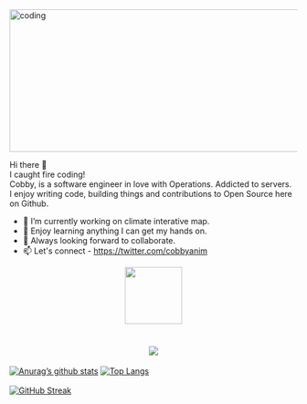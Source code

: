 <img alt="coding" width="784" height="250" src="https://user-images.githubusercontent.com/39762158/227996618-bb580d71-644f-45e9-8cf9-33f2a360d3eb.png" />

Hi there 👋 <br/>
I caught fire coding!<br/>
Cobby, is a software engineer in love with Operations. Addicted to servers.<br/>
I enjoy writing code, building things and contributions to Open Source here on Github.


- 🔭 I’m currently working on climate interative map.
- 🌱 Enjoy learning anything I can get my hands on.
- 👯 Always looking forward to collaborate.
- 📫 Let's connect - https://twitter.com/cobbyanim

<div id="header" align="center">
  <img src="https://media.giphy.com/media/HwBlFQZFcAoUcPHZdX/giphy.gif" width="100"/>
</div>


<h1 align="center">
  <a href="https://git.io/typing-svg">
    <img src="https://readme-typing-svg.herokuapp.com/?lines=Hello+there!+👋;Meet+Cobby+Anim...;A+Software+Engineer..;+In+love+with+operations.+;+Let's+connect+👇;+Welcome+to+my+CodeSpace!;&center=true&size=20">
  </a>
</h1>

[![Anurag’s github stats](https://github-readme-stats.vercel.app/api?username=cobbi)](https://github.com/cobbi)
[![Top Langs](https://github-readme-stats.vercel.app/api/top-langs/?username=cobbi&layout=compact)](https://github.com/cobbi)
<br />
<br />
[![GitHub Streak](https://streak-stats.demolab.com/?user=cobbi&theme=dark)](https://git.io/streak-stats)


<!-- <a href="http://bit.ly/40klSch" onclick='window.open("http://bit.ly/40klSch");return false;'>![Cobby CodeSpace](https://user-images.githubusercontent.com/39762158/228011909-8bdbe023-3cad-48da-8269-6aaed3a8508f.gif)</a> -->

